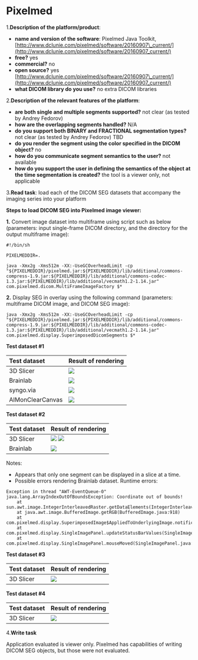# Pixelmed

1.**Description of the platform/product**:

* **name and version of the software**: Pixelmed Java Toolkit, [http://www.dclunie.com/pixelmed/software/20160907\_current/](http://www.dclunie.com/pixelmed/software/20160907_current/)
* **free?** yes 
* **commercial?** no
* **open source?** yes [http://www.dclunie.com/pixelmed/software/20160907\_current/](http://www.dclunie.com/pixelmed/software/20160907_current/)
* **what DICOM library do you use?** no extra DICOM libraries

2.**Description of the relevant features of the platform**:

* **are both single and multiple segments supported?** not clear \(as tested by Andrey Fedorov\) 
* **how are the overlapping segments handled?** N/A
* **do you support both BINARY and FRACTIONAL segmentation types?** not clear \(as tested by Andrey Fedorov\) TBD
* **do you render the segment using the color specified in the DICOM object?** no
* **how do you communicate segment semantics to the user?** not available
* **how do you support the user in defining the semantics of the object at the time segmentation is created?** the tool is a viewer only, not applicable

3.**Read task**: load each of the DICOM SEG datasets that accompany the imaging series into your platform

**Steps to load DICOM SEG into Pixelmed image viewer:**

**1.** Convert image dataset into multiframe using script such as below \(parameters: input single-frame DICOM directory, and the directory for the output multiframe image\):

```text
#!/bin/sh

PIXELMEDDIR=.

java -Xmx2g -Xms512m -XX:-UseGCOverheadLimit -cp "${PIXELMEDDIR}/pixelmed.jar:${PIXELMEDDIR}/lib/additional/commons-compress-1.9.jar:${PIXELMEDDIR}/lib/additional/commons-codec-1.3.jar:${PIXELMEDDIR}/lib/additional/vecmath1.2-1.14.jar" com.pixelmed.dicom.MultiFrameImageFactory $*
```

**2.** Display SEG in overlay using the following command \(parameters: multiframe DICOM image, and DICOM SEG image\):

```text
java -Xmx2g -Xms512m -XX:-UseGCOverheadLimit -cp "${PIXELMEDDIR}/pixelmed.jar:${PIXELMEDDIR}/lib/additional/commons-compress-1.9.jar:${PIXELMEDDIR}/lib/additional/commons-codec-1.3.jar:${PIXELMEDDIR}/lib/additional/vecmath1.2-1.14.jar" com.pixelmed.display.SuperimposedDicomSegments $*
```

**Test dataset \#1**

| Test dataset | Result of rendering |
| :--- | :--- |
| 3D Slicer | ![](../../.gitbook/assets/slicer-read-td1.png) |
| Brainlab | ![](../../.gitbook/assets/brainlab-read-td1.png) |
| syngo.via | ![](../../.gitbook/assets/syngo-read-td1.png) |
| AIMonClearCanvas | ![](../../.gitbook/assets/clearcanvas-read-td1.png) |

**Test dataset \#2**

| Test dataset | Result of rendering |
| :--- | :--- |
| 3D Slicer | ![](../../.gitbook/assets/slicer-read-td2-1.png) ![](../../.gitbook/assets/slicer-read-td2-2.png) |
| Brainlab | ![](../../.gitbook/assets/brainlab-read-td2.png) |

Notes:

* Appears that only one segment can be displayed in a slice at a time. 
* Possible errors rendering Brainlab dataset. Runtime errors:

```text
Exception in thread "AWT-EventQueue-0" java.lang.ArrayIndexOutOfBoundsException: Coordinate out of bounds!
    at sun.awt.image.IntegerInterleavedRaster.getDataElements(IntegerInterleavedRaster.java:219)
    at java.awt.image.BufferedImage.getRGB(BufferedImage.java:918)
    at com.pixelmed.display.SuperimposedImage$AppliedToUnderlyingImage.notificationOfCurrentLocationIn3DSpace(SuperimposedImage.java:224)
    at com.pixelmed.display.SingleImagePanel.updateStatusBarValues(SingleImagePanel.java:1039)
    at com.pixelmed.display.SingleImagePanel.mouseMoved(SingleImagePanel.java:993)
```

**Test dataset \#3**

| Test dataset | Result of rendering |
| :--- | :--- |
| 3D Slicer | ![](../../.gitbook/assets/slicer-read-td3.png) |

**Test dataset \#4**

| Test dataset | Result of rendering |
| :--- | :--- |
| 3D Slicer | ![](../../.gitbook/assets/slicer-read-td4.png) |

4.**Write task**

Application evaluated is viewer only. Pixelmed has capabilities of writing DICOM SEG objects, but those were not evaluated.

